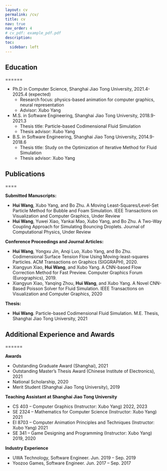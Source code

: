 ```yaml
---
layout: cv
permalink: /cv/
title: cv
nav: true
nav_order: 4
# cv_pdf: example_pdf.pdf
description: 
toc:
  sidebar: left
---
```



## Education

======

* Ph.D in Computer Science, Shanghai Jiao Tong University, 2021.4-2025.4 (expected)
  * Research focus: physics-based animation for computer graphics, neural representation
  * Advisor: Xubo Yang
* M.S. in Software Engineering, Shanghai Jiao Tong University, 2018.9-2021.3
  * Thesis title:  Particle-based Codimensional Fluid Simulation
  * Thesis advisor: Xubo Yang
* B.S. in Software Engineering, Shanghai Jiao Tong University, 2014.9-2018.6
  * Thesis title:  Study on the Optimization of Iterative Method for Fluid Simulation
  * Thesis advisor: Xubo Yang


## Publications

====

**Submitted Manuscripts:**
* **Hui Wang**, Xubo Yang, and Bo Zhu. A Moving Least-Squares/Level-Set Particle Method for Bubble and Foam Simulation. IEEE Transactions on Visualization and Computer Graphics, Under Review
* **Hui Wang**, Yuwei Xiao, Yankai Mao, Xubo Yang, and Bo Zhu. A Two-Way Coupling Approach for Simulating Bouncing Droplets. Journal of Computational Physics, Under Review 

**Conference Proceedings and Journal Articles:**
* **Hui Wang**, Yongxu Jin, Anqi Luo, Xubo Yang, and Bo Zhu. Codimensional Surface Tension Flow Using
Moving-least-squares Particles. ACM Transactions on Graphics (SIGGRAPH), 2020.
* Xiangyun Xiao, **Hui Wang**, and Xubo Yang. A CNN-based Flow Correction Method for Fast Preview. Computer Graphics Forum (Eurographics), 2019.
* Xiangyun Xiao, Yanqing Zhou, **Hui Wang**, and Xubo Yang. A Novel CNN-Based Poisson Solver for Fluid Simulation. IEEE Transactions on Visualization and Computer Graphics, 2020

**Thesis:**
* **Hui Wang**. Particle-based Codimensional Fluid Simulation. M.E. Thesis, Shanghai Jiao Tong University, 2021

## Additional Experience and Awards

======

**Awards**
* Outstanding Graduate Award (Shanghai), 2021
* Outstanding Master’s Thesis Award (Chinese Institute of Electronics), 2021
* National Scholarship, 2020
* Merit Student (Shanghai Jiao Tong University), 2019

**Teaching Assistant at Shanghai Jiao Tong University**
* CS 403 – Computer Graphics (Instructor: Xubo Yang) 2022, 2023
* SE 2324 – Mathematics for Computer Science (Instructor: Xubo Yang) 2021
* EI 8703 – Computer Animation Principles and Techniques (Instructor: Xubo Yang) 2021
* SE 341 – Game Designing and Programming (Instructor: Xubo Yang) 2019, 2020

**Industry Experience**
* UWA Technology, Software Engineer. Jun. 2019 – Sep. 2019
* Yoozoo Games, Software Engineer. Jun. 2017 – Sep. 2017
